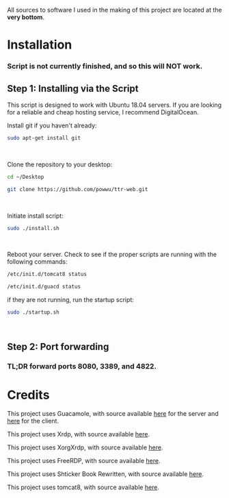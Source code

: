All sources to software I used in the making of this project are located at the **very bottom**.
#    Installation
###     **Script is not currently finished, and so this will NOT work.**

##    Step 1: Installing via the Script
This script is designed to work with Ubuntu 18.04 servers. If you are looking for a reliable and cheap hosting service, I recommend DigitalOcean.

Install git if you haven't already:
```bash
sudo apt-get install git
```
⠀

Clone the repository to your desktop:
```bash
cd ~/Desktop
```
```bash
git clone https://github.com/powwu/ttr-web.git
```
⠀

Initiate install script:
```bash
sudo ./install.sh
```
⠀

Reboot your server. Check to see if the proper scripts are running with the following commands:
```bash
/etc/init.d/tomcat8 status
```
```bash
/etc/init.d/guacd status
```

if they are not running, run the startup script:
```bash
sudo ./startup.sh
```
⠀

##    Step 2: Port forwarding
### TL;DR forward ports 8080, 3389, and 4822.



# Credits

This project uses Guacamole, with source available [here](https://github.com/apache/guacamole-server) for the server and [here](https://github.com/apache/guacamole-client) for the client.

This project uses Xrdp, with source available [here](https://github.com/neutrinolabs/xrdp).

This project uses XorgXrdp, with source available [here](https://github.com/neutrinolabs/xorgxrdp).

This project uses FreeRDP, with source available [here](https://github.com/FreeRDP/FreeRDP).

This project uses Shticker Book Rewritten, with source available [here](https://github.com/madsciencecoder/Shticker-Book-Rewritten).

This project uses tomcat8, with source available [here](https://github.com/apache/tomcat).
